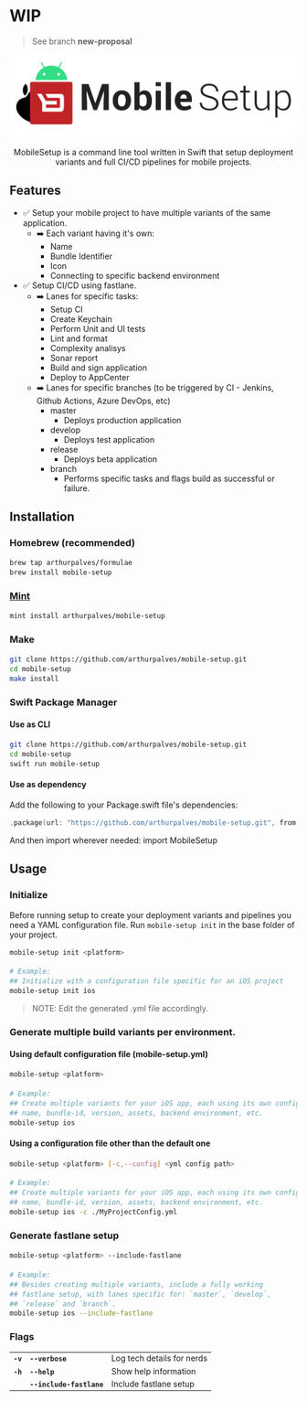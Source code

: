 # WIP

> See branch **new-proposal**

<p align="center">
<img src="Assets/logo.svg" title="MobileSetup">
</p>

<p align="center">MobileSetup is a command line tool written in Swift that setup deployment variants and full CI/CD pipelines for mobile projects.</p>

## Features

- ✅ Setup your mobile project to have multiple variants of the same application.
  - ➡️ Each variant having it's own:
	  - Name
	  - Bundle Identifier
	  - Icon
	  - Connecting to specific backend environment
- ✅ Setup CI/CD using fastlane.
  - ➡️ Lanes for specific tasks:
  	- Setup CI
	- Create Keychain
	- Perform Unit and UI tests
	- Lint and format
	- Complexity analisys
	- Sonar report
	- Build and sign application
	- Deploy to AppCenter
  - ➡️ Lanes for specific branches (to be triggered by CI - Jenkins, Github Actions, Azure DevOps, etc)
	- master
		- Deploys production application
	- develop
		- Deploys test application
	- release
		- Deploys beta application
	- branch
		- Performs specific tasks and flags build as successful or failure.

## Installation

### Homebrew (recommended)

```sh
brew tap arthurpalves/formulae
brew install mobile-setup
```

### [Mint](https://github.com/yonaskolb/Mint)

```sh
mint install arthurpalves/mobile-setup
```

### Make

```sh
git clone https://github.com/arthurpalves/mobile-setup.git
cd mobile-setup
make install
```

### Swift Package Manager

#### Use as CLI

```sh
git clone https://github.com/arthurpalves/mobile-setup.git
cd mobile-setup
swift run mobile-setup
```

#### Use as dependency

Add the following to your Package.swift file's dependencies:

```swift
.package(url: "https://github.com/arthurpalves/mobile-setup.git", from: "0.0.1"),
```

And then import wherever needed: import MobileSetup

## Usage

### Initialize

Before running setup to create your deployment variants and pipelines you need a YAML configuration file.
Run `mobile-setup init` in the base folder of your project.

```sh
mobile-setup init <platform>

# Example:
## Initialize with a configuration file specific for an iOS project
mobile-setup init ios
```

> NOTE: Edit the generated .yml file accordingly.

### Generate multiple build variants per environment.

#### Using default configuration file (mobile-setup.yml)

```sh
mobile-setup <platform>

# Example:
## Create multiple variants for your iOS app, each using its own config.json,
## name, bundle-id, version, assets, backend environment, etc.
mobile-setup ios
```

#### Using a configuration file other than the default one

```sh
mobile-setup <platform> [-c,--config] <yml config path>

# Example:
## Create multiple variants for your iOS app, each using its own config.json,
## name, bundle-id, version, assets, backend environment, etc.
mobile-setup ios -c ./MyProjectConfig.yml
```

### Generate fastlane setup

```sh
mobile-setup <platform> --include-fastlane

# Example:
## Besides creating multiple variants, include a fully working
## fastlane setup, with lanes specific for: `master`, `develop`,
## `release` and `branch`.
mobile-setup ios --include-fastlane
```


### Flags

|          |                             |                            |
|:---------|:----------------------------|:---------------------------|
| **`-v`** | **`--verbose`**             | Log tech details for nerds |
| **`-h`** | **`--help`**                | Show help information      |
|          | **`--include-fastlane`**    | Include fastlane setup     |


